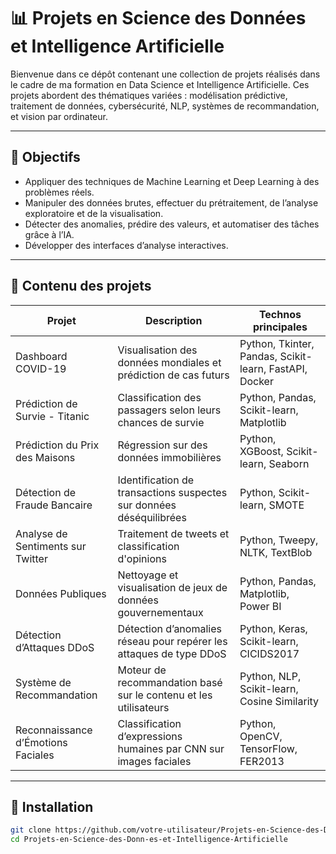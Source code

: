 # 📊 Projets en Science des Données et Intelligence Artificielle

Bienvenue dans ce dépôt contenant une collection de projets réalisés dans le cadre de ma formation en Data Science et Intelligence Artificielle. Ces projets abordent des thématiques variées : modélisation prédictive, traitement de données, cybersécurité, NLP, systèmes de recommandation, et vision par ordinateur.

---

## 🧠 Objectifs

- Appliquer des techniques de Machine Learning et Deep Learning à des problèmes réels.
- Manipuler des données brutes, effectuer du prétraitement, de l’analyse exploratoire et de la visualisation.
- Détecter des anomalies, prédire des valeurs, et automatiser des tâches grâce à l’IA.
- Développer des interfaces d’analyse interactives.

---

## 📂 Contenu des projets

| Projet                                      | Description                                                                                  | Technos principales                                          |
|--------------------------------------------|----------------------------------------------------------------------------------------------|-------------------------------------------------------------|
| Dashboard COVID-19                         | Visualisation des données mondiales et prédiction de cas futurs                             | Python, Tkinter, Pandas, Scikit-learn, FastAPI, Docker      |
| Prédiction de Survie - Titanic             | Classification des passagers selon leurs chances de survie                                  | Python, Pandas, Scikit-learn, Matplotlib                    |
| Prédiction du Prix des Maisons             | Régression sur des données immobilières                                                      | Python, XGBoost, Scikit-learn, Seaborn                      |
| Détection de Fraude Bancaire               | Identification de transactions suspectes sur données déséquilibrées                         | Python, Scikit-learn, SMOTE                                 |
| Analyse de Sentiments sur Twitter          | Traitement de tweets et classification d'opinions                                            | Python, Tweepy, NLTK, TextBlob                              |
| Données Publiques                          | Nettoyage et visualisation de jeux de données gouvernementaux                                | Python, Pandas, Matplotlib, Power BI                        |
| Détection d’Attaques DDoS                 | Détection d’anomalies réseau pour repérer les attaques de type DDoS                         | Python, Keras, Scikit-learn, CICIDS2017                     |
| Système de Recommandation                  | Moteur de recommandation basé sur le contenu et les utilisateurs                             | Python, NLP, Scikit-learn, Cosine Similarity                |
| Reconnaissance d’Émotions Faciales         | Classification d’expressions humaines par CNN sur images faciales                           | Python, OpenCV, TensorFlow, FER2013                         |

---

## 🚀 Installation

```bash
git clone https://github.com/votre-utilisateur/Projets-en-Science-des-Donn-es-et-Intelligence-Artificielle.git
cd Projets-en-Science-des-Donn-es-et-Intelligence-Artificielle
